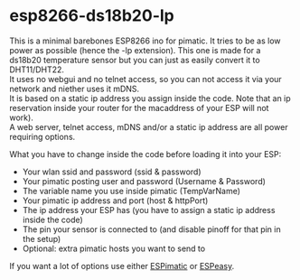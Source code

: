 # esp8266-ds18b20-lp

This is a minimal barebones ESP8266 ino for pimatic. It tries to be as low power as possible (hence the -lp extension). 
This one is made for a ds18b20 temperature sensor but you can just as easily convert it to DHT11/DHT22.<br>
It uses no webgui and no telnet access, so you can not access it via your network and niether uses it mDNS.<br>
It is based on a static ip address you assign inside the code. Note that an ip reservation inside your router for the macaddress of your ESP will not work).<br>
A web server, telnet access, mDNS and/or a static ip address are all power requiring options.

What you have to change inside the code before loading it into your ESP:
- Your wlan ssid and password (ssid & password)
- Your pimatic posting user and password (Username & Password)
- The variable name you use inside pimatic (TempVarName)
- Your pimatic ip address and port (host & httpPort)
- The ip address your ESP has (you have to assign a static ip address inside the code)
- The pin your sensor is connected to (and disable pinoff for that pin in the setup)
- Optional: extra pimatic hosts you want to send to


If you want a lot of options use either [ESPimatic](https://github.com/koffienl/ESPimatic) or [ESPeasy](http://www.esp8266.nu/index.php/ESPEasy).
